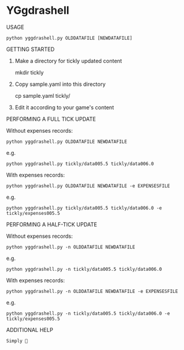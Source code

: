 # YGgdrashell

USAGE

    python yggdrashell.py OLDDATAFILE [NEWDATAFILE]

GETTING STARTED

1. Make a directory for tickly updated content

    mkdir tickly

2. Copy sample.yaml into this directory

    cp sample.yaml tickly/

3. Edit it according to your game's content

PERFORMING A FULL TICK UPDATE

Without expenses records:

    python yggdrashell.py OLDDATAFILE NEWDATAFILE

e.g.

    python yggdrashell.py tickly/data005.5 tickly/data006.0

With expenses records:

    python yggdrashell.py OLDDATAFILE NEWDATAFILE -e EXPENSESFILE

e.g.

    python yggdrashell.py tickly/data005.5 tickly/data006.0 -e tickly/expenses005.5

PERFORMING A HALF-TICK UPDATE

Without expenses records:

    python yggdrashell.py -n OLDDATAFILE NEWDATAFILE

e.g.

    python yggdrashell.py -n tickly/data005.5 tickly/data006.0

With expenses records:

    python yggdrashell.py -n OLDDATAFILE NEWDATAFILE -e EXPENSESFILE

e.g.

    python yggdrashell.py -n tickly/data005.5 tickly/data006.0 -e tickly/expenses005.5

ADDITIONAL HELP

    Simply 
